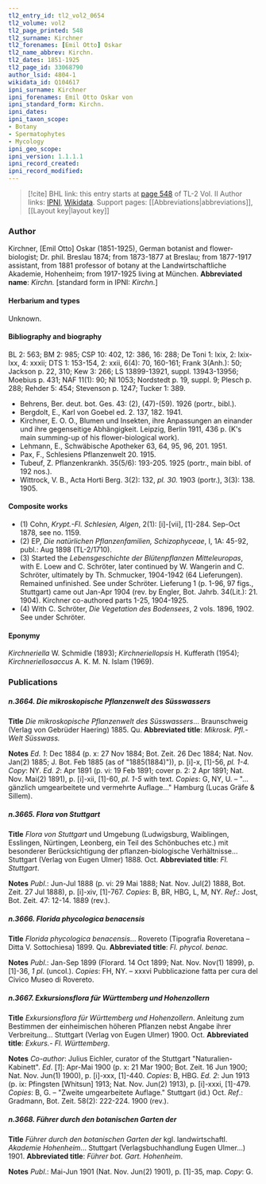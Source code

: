 ```yaml
---
tl2_entry_id: tl2_vol2_0654
tl2_volume: vol2
tl2_page_printed: 548
tl2_surname: Kirchner
tl2_forenames: [Emil Otto] Oskar
tl2_name_abbrev: Kirchn.
tl2_dates: 1851-1925
tl2_page_id: 33068790
author_lsid: 4804-1
wikidata_id: Q104617
ipni_surname: Kirchner
ipni_forenames: Emil Otto Oskar von
ipni_standard_form: Kirchn.
ipni_dates: 
ipni_taxon_scope: 
- Botany
- Spermatophytes
- Mycology
ipni_geo_scope: 
ipni_version: 1.1.1.1
ipni_record_created: 
ipni_record_modified:
---
```


> [!cite] BHL link: this entry starts at [page 548](https://www.biodiversitylibrary.org/page/33068790) of TL-2 Vol. II
> Author links: [IPNI](https://www.ipni.org/a/4804-1), [Wikidata](https://www.wikidata.org/wiki/Q104617). Support pages: [[Abbreviations|abbreviations]], [[Layout key|layout key]]

### Author

Kirchner, \[Emil Otto\] Oskar (1851-1925), German botanist and flower-biologist; Dr. phil. Breslau 1874; from 1873-1877 at Breslau; from 1877-1917 assistant, from 1881 professor of botany at the Landwirtschaftliche Akademie, Hohenheim; from 1917-1925 living at München. 
**Abbreviated name**: *Kirchn.* \[standard form in IPNI: *Kirchn.*\]

#### Herbarium and types

Unknown.

#### Bibliography and biography

BL 2: 563; BM 2: 985; CSP 10: 402, 12: 386, 16: 288; De Toni 1: lxix, 2: lxix-lxx, 4: xxxii; DTS 1: 153-154, 2: xxii, 6(4): 70, 160-161; Frank 3(Anh.): 50; Jackson p. 22, 310; Kew 3: 266; LS 13899-13921, suppl. 13943-13956; Moebius p. 431; NAF 11(1): 90; NI 1053; Nordstedt p. 19, suppl. 9; Plesch p. 288; Rehder 5: 454; Stevenson p. 1247; Tucker 1: 389.
- Behrens, Ber. deut. bot. Ges. 43: (2), (47)-(59). 1926 (portr., bibl.).
- Bergdolt, E., Karl von Goebel ed. 2. 137, 182. 1941.
- Kirchner, E. O. O., Blumen und Insekten, ihre Anpassungen an einander und ihre gegenseitige Abhängigkeit. Leipzig, Berlin 1911, 436 p. (K's main summing-up of his flower-biological work).
- Lehmann, E., Schwäbische Apotheker 63, 64, 95, 96, 201. 1951.
- Pax, F., Schlesiens Pflanzenwelt 20. 1915.
- Tubeuf, Z. Pflanzenkrankh. 35(5/6): 193-205. 1925 (portr., main bibl. of 192 nos.).
- Wittrock, V. B., Acta Horti Berg. 3(2): 132, *pl. 30.* 1903 (portr.), 3(3): 138. 1905.

#### Composite works

- (1) Cohn, *Krypt.-Fl. Schlesien, Algen*, 2(1): \[i\]-\[vii\], \[1\]-284. Sep-Oct 1878, see no. 1159.
- (2) EP, *Die natürlichen Pflanzenfamilien, Schizophyceae*, I, 1A: 45-92, publ.: Aug 1898 (TL-2/1710).
- (3) Started the *Lebensgeschichte der Blütenpflanzen Mitteleuropas*, with E. Loew and C. Schröter, later continued by W. Wangerin and C. Schröter, ultimately by Th. Schmucker, 1904-1942 (64 Lieferungen). Remained unfinished. See under Schröter. Lieferung 1 (p. 1-96, 97 figs., Stuttgart) came out Jan-Apr 1904 (rev. by Engler, Bot. Jahrb. 34(Lit.): 21. 1904). Kirchner co-authored parts 1-25, 1904-1925.
- (4) With C. Schröter, *Die Vegetation des Bodensees*, 2 vols. 1896, 1902. See under Schröter.

#### Eponymy

*Kirchneriella* W. Schmidle (1893); *Kirchneriellopsis* H. Kufferath (1954); *Kirchneriellosaccus* A. K. M. N. Islam (1969).

### Publications

##### n.3664. Die mikroskopische Pflanzenwelt des Süsswassers

**Title**
*Die mikroskopische Pflanzenwelt des Süsswassers*... Braunschweig (Verlag von Gebrüder Haering) 1885. Qu.
**Abbreviated title**: *Mikrosk. Pfl.-Welt Süsswass.*

**Notes**
*Ed. 1*: Dec 1884 (p. x: 27 Nov 1884; Bot. Zeit. 26 Dec 1884; Nat. Nov. Jan(2) 1885; J. Bot. Feb 1885 (as of "1885(1884)")), p. \[i\]-x, \[1\]-56, *pl. 1-4. Copy*: NY.
*Ed. 2*: Apr 1891 (p. vi: 19 Feb 1891; cover p. 2: 2 Apr 1891; Nat. Nov. Mai(2) 1891), p. \[i\]-xii, \[1\]-60, *pl. 1-5* with text. *Copies*: G, NY, U. – "... gänzlich umgearbeitete und vermehrte Auflage..." Hamburg (Lucas Gräfe & Sillem).

##### n.3665. Flora von Stuttgart

**Title**
*Flora von Stuttgart* und Umgebung (Ludwigsburg, Waiblingen, Esslingen, Nürtingen, Leonberg, ein Teil des Schönbuches etc.) mit besonderer Berücksichtigung der pflanzen-biologische Verhältnisse... Stuttgart (Verlag von Eugen Ulmer) 1888. Oct.
**Abbreviated title**: *Fl. Stuttgart*.

**Notes**
*Publ*.: Jun-Jul 1888 (p. vi: 29 Mai 1888; Nat. Nov. Jul(2) 1888, Bot. Zeit. 27 Jul 1888), p. \[i\]-xiv, \[1\]-767. *Copies*: B, BR, HBG, L, M, NY.
*Ref*.: Jost, Bot. Zeit. 47: 12-14. 1889 (rev.).

##### n.3666. Florida phycologica benacensis

**Title**
*Florida phycologica benacensis*... Rovereto (Tipografia Roveretana – Ditta V. Sottochiesa) 1899. Qu.
**Abbreviated title**: *Fl. phycol. benac.*

**Notes**
*Publ*.: Jan-Sep 1899 (Florard. 14 Oct 1899; Nat. Nov. Nov(1) 1899), p. \[1\]-36, *1 pl*. (uncol.).
*Copies*: FH, NY. – xxxvi Pubblicazione fatta per cura del Civico Museo di Rovereto.

##### n.3667. Exkursionsflora für Württemberg und Hohenzollern

**Title**
*Exkursionsflora für Württemberg und Hohenzollern*. Anleitung zum Bestimmen der einheimischen höheren Pflanzen nebst Angabe ihrer Verbreitung... Stuttgart (Verlag von Eugen Ulmer) 1900. Oct.
**Abbreviated title**: *Exkurs.- Fl. Württemberg*.

**Notes**
*Co-author*: Julius Eichler, curator of the Stuttgart "Naturalien-Kabinett".
*Ed*. \[*1*\]: Apr-Mai 1900 (p. x: 21 Mar 1900; Bot. Zeit. 16 Jun 1900; Nat. Nov. Jun(1) 1900), p. \[i\]-xxx, \[1\]-440. *Copies*: B, HBG.
*Ed. 2*: Jun 1913 (p. ix: Pfingsten \[Whitsun\] 1913; Nat. Nov. Jun(2) 1913), p. \[i\]-xxxi, \[1\]-479. *Copies*: B, G. – "Zweite umgearbeitete Auflage." Stuttgart (id.) Oct.
*Ref*.: Gradmann, Bot. Zeit. 58(2): 222-224. 1900 (rev.).

##### n.3668. Führer durch den botanischen Garten der

**Title**
*Führer durch den botanischen Garten der* kgl. landwirtschaftl. *Akademie Hohenheim*... Stuttgart (Verlagsbuchhandlung Eugen Ulmer...) 1901.
**Abbreviated title**: *Führer bot. Gart. Hohenheim*.

**Notes**
*Publ*.: Mai-Jun 1901 (Nat. Nov. Jun(2) 1901), p. \[1\]-35, map. *Copy*: G.

